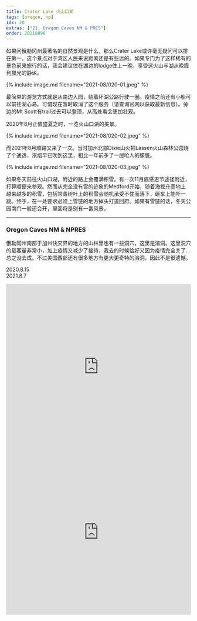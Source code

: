 ```yaml
---
title: Crater Lake 火山口湖
tags: [oregon, np]
idx: 20
extras: ["21. Oregon Caves NM & PRES"]
order: 20210896
---
```


如果问俄勒冈州最著名的自然景观是什么，那么Crater Lake或许毫无疑问可以排在第一。这个景点对于湾区人民来说距离还是有些远的。如果专门为了这样稀有的景色前来旅行的话，我会建议住在湖边的lodge住上一晚，享受这火山与湖从晚霞到晨光的静谧。

{% include image.md filename="2021-08/020-01.jpeg" %}

最简单的游览方式就是从南边入园，绕着环湖公路行驶一圈。疫情之前还有小船可以前往湖心岛。可惜现在暂时取消了这个服务（请查询官网以获取最新信息）。旁边的Mt Scott有trail过去可以登顶，从高处看会更加壮观。

2020年8月正值盛夏之时，一览火山口湖的美景。

{% include image.md filename="2021-08/020-02.jpeg" %}

而2021年8月顺路又来了一次。当时加州北部Dixie山火把Lassen火山森林公园烧了个通透，浓烟早已吹到这里，相比一年前多了一层呛人的朦胧。

{% include image.md filename="2021-08/020-03.jpeg" %}

如果冬天前往火山口湖，附近的路上会覆满积雪。有一次11月底感恩节途径附近，打算顺便来参观。然而从完全没有雪的迹象的Medford开始，随着海拔升高地上越来越多的积雪，包括常青树叶上的积雪会随机承受不住而落下，砸车上能吓一跳。终于，在一处要求必须上雪链的地方掉头打道回府。如果有雪链的话，冬天公园南门一般还会开，里面将是别有一番风景。

---

### Oregon Caves NM & NPRES

俄勒冈州南部于加州快交界的地方的山林里也有一些洞穴，这里是溶洞。这里洞穴的载客量非常小，加上疫情又减少了接待，我去的时候恰好又因为疫情完全关了…总之没去成。不过美国西部还有很多地方有更大更奇特的溶洞，因此不是很遗憾。

2020.8.15<br>
2021.8.7

<iframe src="https://www.google.com/maps/embed?pb=!1m14!1m8!1m3!1d374005.6747793003!2d-122.2419879!3d42.9167422!3m2!1i1024!2i768!4f13.1!3m3!1m2!1s0x54c6170840e5e339%3A0x902bf2e1452fe3a3!2sCrater%20Lake%20National%20Park!5e0!3m2!1sen!2sus!4v1652160309122!5m2!1sen!2sus" width="100%" height="450" style="border:0;" allowfullscreen="" loading="lazy" referrerpolicy="no-referrer-when-downgrade"></iframe>

<iframe src="https://www.google.com/maps/embed?pb=!1m14!1m8!1m3!1d378895.48865235806!2d-123.411019!3d42.1048792!3m2!1i1024!2i768!4f13.1!3m3!1m2!1s0x54cfee79fbf2127d%3A0x928f6fc902b33e73!2sOregon%20Caves%20National%20Monument%20%26%20Preserve!5e0!3m2!1sen!2sus!4v1652160341642!5m2!1sen!2sus" width="100%" height="450" style="border:0;" allowfullscreen="" loading="lazy" referrerpolicy="no-referrer-when-downgrade"></iframe>
